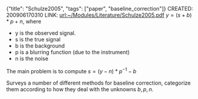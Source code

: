 {"title": "Schulze2005", "tags": ["paper", "baseline_correction"]}
CREATED: 200906170310
LINK: <url:~/Modules/Literature/Schulze2005.pdf>
$y = (s + b)*p + n$, where
 * y is the observed signal.
 * s is the true signal
 * b is the background
 * p is a blurring function (due to the instrument)
 * n is the noise

The main problem is to compute $s = (y - n)*p^{-1} - b$

Surveys a number of different methods for baseline correction, categorize them
according to how they deal with the unknowns $b, p, n$.
